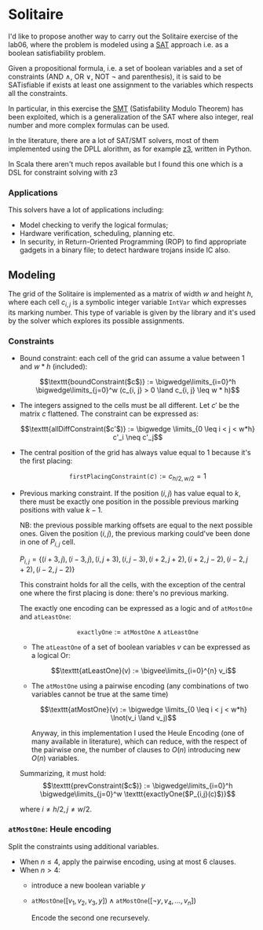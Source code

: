# Solitaire

I'd like to propose another way to carry out the Solitaire exercise of the lab06, where the problem is modeled using a [SAT](https://en.wikipedia.org/wiki/Boolean_satisfiability_problem) approach i.e. as a boolean satisfiability problem.

Given a propositional formula, i.e. a set of boolean variables and a set of constraints (AND $\land$, OR $\lor$, NOT $\lnot$ and parenthesis), it is said to be SATisfiable if exists at least one assignment to the variables which respects all the constraints.

In particular, in this exercise the [SMT](https://en.wikipedia.org/wiki/Satisfiability_modulo_theories) (Satisfability Modulo Theorem) has been exploited, which is a generalization of the SAT where also integer, real number and more complex formulas can be used.

In the literature, there are a lot of SAT/SMT solvers, most of them implemented using the DPLL alorithm, as for example [z3](https://github.com/Z3Prover/z3), written in Python.


In Scala there aren't much repos available but I found this one which is a DSL for constraint solving with z3 

### Applications

This solvers have a lot of applications including:
- Model checking to verify the logical formulas;
- Hardware verification, scheduling, planning etc. 
- In security, in Return-Oriented Programming (ROP) to find appropriate gadgets in a binary file; to detect hardware trojans inside IC also.



## Modeling

The grid of the Solitaire is implemented as a matrix of width $w$ and height $h$, where each cell $c_{i, j}$ is a symbolic integer variable $\texttt{IntVar}$ which expresses its marking number. This type of variable is given by the library and it's used by the solver which explores its possible assignments.

### Constraints

- Bound constraint: each cell of the grid can assume a value between $1$ and $w * h$ (included):
    
    $$\texttt{boundConstraint($c$)} :=  \bigwedge\limits_{i=0}^h \bigwedge\limits_{j=0}^w (c_{i, j} > 0 \land c_{i, j} \leq w * h)$$

- The integers assigned to the cells must be all different. Let $c'$ be the matrix $c$ flattened. The constraint can be expressed as:

    $$\texttt{allDiffConstraint($c'$)} := \bigwedge \limits_{0 \leq i < j < w*h} c'_i \neq  c'_j$$

- The central position of the grid has always value equal to $1$ because it's the first placing:

    $$\texttt{firstPlacingConstraint($c$)} :=  c_{h / 2, w/2} = 1$$

- Previous marking constraint. If the position $(i,j)$ has value equal to $k$, there must be exactly one position in the possible previous marking positions with value $k-1$.

    NB: the previous possible marking offsets are equal to the next possible ones. Given the position $(i, j)$, the previous marking could've been done in one of $P_{i,j}$ cell.

    $P_{i,j} = \{(i+3,j), (i-3, j), (i, j+3), (i, j-3), (i+2,j+2), (i+2,j-2), (i-2,j+2), (i-2,j-2)\}$

    This constraint holds for all the cells, with the exception of the central one where the first placing is done: there's no previous marking.

    The exactly one encoding can be expressed as a logic and of $\texttt{atMostOne}$ and $\texttt{atLeastOne}$:

    $$\texttt{exactlyOne} := \texttt{atMostOne} \land \texttt{atLeastOne}$$
    
    - The $\texttt{atLeastOne}$ of a set of boolean variables $v$ can be expressed as a logical Or:
    
        $$\texttt{atLeastOne}(v) := \bigvee\limits_{i=0}^{n} v_i$$

    - The $\texttt{atMostOne}$ using a pairwise encoding (any combinations of two variables cannot be true at the same time)

        $$\texttt{atMostOne}(v) := \bigwedge \limits_{0 \leq i < j < w*h} \lnot(v_i \land v_j)$$
    
    
        Anyway, in this implementation I used the Heule Encoding (one of many available in literature), which can reduce, with the respect of the pairwise one, the number of clauses to $O(n)$ introducing new $O(n)$ variables.

    Summarizing, it must hold:
    $$\texttt{prevConstraint($c$)} :=  \bigwedge\limits_{i=0}^h \bigwedge\limits_{j=0}^w \texttt{exactlyOne($P_{i,j}(c)$)}$$
    
    where $i \neq h/2, j \neq w/2$.

    
### $\texttt{atMostOne}$: Heule encoding

Split the constraints using additional variables.

- When $n \leq 4$, apply the pairwise encoding, using at most $6$ clauses.
- When $n > 4$:
    - introduce a new boolean variable $y$
    - $\texttt{atMostOne}([v_1, v_2, v_3, y]) \land \texttt{atMostOne}([\lnot y, v_4, \dots, v_n])$

        Encode the second one recursevely.



